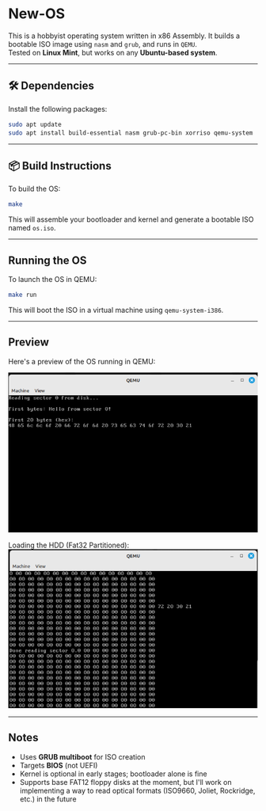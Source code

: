 # New-OS

This is a hobbyist operating system written in x86 Assembly. It builds a bootable ISO image using `nasm` and `grub`, and runs in `QEMU`.\
Tested on **Linux Mint**, but works on any **Ubuntu-based system**.

---

## 🛠 Dependencies

Install the following packages:

```bash
sudo apt update
sudo apt install build-essential nasm grub-pc-bin xorriso qemu-system
```

---

## 📦 Build Instructions

To build the OS:

```bash
make
```

This will assemble your bootloader and kernel and generate a bootable ISO named `os.iso`.

---

## Running the OS

To launch the OS in QEMU:

```bash
make run
```

This will boot the ISO in a virtual machine using `qemu-system-i386`.

---

## Preview

Here's a preview of the OS running in QEMU:

![OS Preview](images/OS.png)

Loading the HDD (Fat32 Partitioned):
![OS Preview](images/FAT32_START.png)

---

## Notes

- Uses **GRUB multiboot** for ISO creation
- Targets **BIOS** (not UEFI)
- Kernel is optional in early stages; bootloader alone is fine
- Supports base FAT12 floppy disks at the moment, but I'll work on implementing a way to read optical formats (ISO9660, Joliet, Rockridge, etc.) in the future
